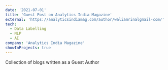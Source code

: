 ```yaml
---
date: '2021-07-01'
title: 'Guest Post on Analytics India Magazine'
external: 'https://analyticsindiamag.com/author/waliamrinalgmail-com/'
tech:
  - Data Labelling
  - NLP
  - AI
company: 'Analytics India Magazine'
showInProjects: true
---
```


Collection of blogs written as a Guest Author